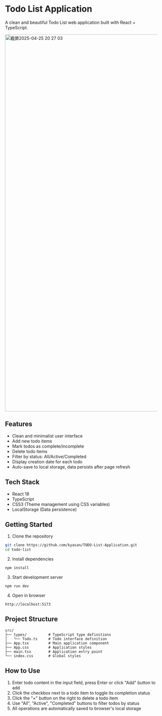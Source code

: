 # Todo List Application

A clean and beautiful Todo List web application built with React + TypeScript.

<img width="1241" alt="截屏2025-04-25 20 27 03" src="https://github.com/user-attachments/assets/732b169e-4cdb-4073-b84c-e440f567656d" />

## Features

- Clean and minimalist user interface
- Add new todo items
- Mark todos as complete/incomplete
- Delete todo items
- Filter by status: All/Active/Completed
- Display creation date for each todo
- Auto-save to local storage, data persists after page refresh

## Tech Stack

- React 18
- TypeScript
- CSS3 (Theme management using CSS variables)
- LocalStorage (Data persistence)

## Getting Started

1. Clone the repository
```bash
git clone https://github.com/kyasan/TODO-List-Application.git
cd todo-list
```

2. Install dependencies
```bash
npm install
```

3. Start development server
```bash
npm run dev
```

4. Open in browser
```
http://localhost:5173
```

## Project Structure

```
src/
├── types/          # TypeScript type definitions
│   └── Todo.ts     # Todo interface definition
├── App.tsx         # Main application component
├── App.css         # Application styles
├── main.tsx        # Application entry point
└── index.css       # Global styles
```

## How to Use

1. Enter todo content in the input field, press Enter or click "Add" button to add
2. Click the checkbox next to a todo item to toggle its completion status
3. Click the "×" button on the right to delete a todo item
4. Use "All", "Active", "Completed" buttons to filter todos by status
5. All operations are automatically saved to browser's local storage

